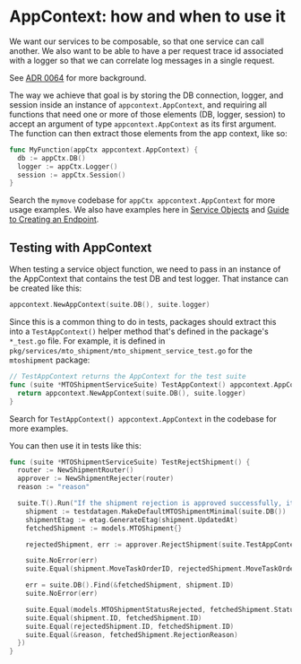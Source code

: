 # AppContext: how and when to use it

We want our services to be composable, so that one service can call
another. We also want to be able to have a per request trace id
associated with a logger so that we can correlate log messages in a
single request.

See [ADR 0064](https://github.com/transcom/mymove/blob/master/docs/adr/0064-use-stateless-services-with-context.md) for more background.

The way we achieve that goal is by storing the DB connection, logger, and
session inside an instance of `appcontext.AppContext`, and requiring all
functions that need one or more of those elements (DB, logger, session) to accept an argument of type `appcontext.AppContext` as its first argument. The function can then extract those elements from the app context, like so:

```go
func MyFunction(appCtx appcontext.AppContext) {
  db := appCtx.DB()
  logger := appCtx.Logger()
  session := appCtx.Session()
}
```

Search the `mymove` codebase for `appCtx appcontext.AppContext` for more usage examples. We also have examples here in 
[Service Objects](/docs/backend/guides/service-objects/validation)
and [Guide to Creating an Endpoint](/docs/api/guides/guide-to-creating-an-endpoint#steps-to-creating-a-new-handler).

## Testing with AppContext

When testing a service object function, we need to pass in an instance of the AppContext that contains the test DB and test logger. That instance can be created like this:

```go
appcontext.NewAppContext(suite.DB(), suite.logger)
```

Since this is a common thing to do in tests, packages should extract this into a `TestAppContext()` helper method that's defined in the package's `*_test.go` file. For example, it is defined in `pkg/services/mto_shipment/mto_shipment_service_test.go` for the `mtoshipment` package:

```go
// TestAppContext returns the AppContext for the test suite
func (suite *MTOShipmentServiceSuite) TestAppContext() appcontext.AppContext {
  return appcontext.NewAppContext(suite.DB(), suite.logger)
}
```

Search for `TestAppContext() appcontext.AppContext` in the codebase for more examples.

You can then use it in tests like this:

```go
func (suite *MTOShipmentServiceSuite) TestRejectShipment() {
  router := NewShipmentRouter()
  approver := NewShipmentRejecter(router)
  reason := "reason"

  suite.T().Run("If the shipment rejection is approved successfully, it should update the shipment status in the DB", func(t *testing.T) {
    shipment := testdatagen.MakeDefaultMTOShipmentMinimal(suite.DB())
    shipmentEtag := etag.GenerateEtag(shipment.UpdatedAt)
    fetchedShipment := models.MTOShipment{}

    rejectedShipment, err := approver.RejectShipment(suite.TestAppContext(), shipment.ID, shipmentEtag, &reason)

    suite.NoError(err)
    suite.Equal(shipment.MoveTaskOrderID, rejectedShipment.MoveTaskOrderID)

    err = suite.DB().Find(&fetchedShipment, shipment.ID)
    suite.NoError(err)

    suite.Equal(models.MTOShipmentStatusRejected, fetchedShipment.Status)
    suite.Equal(shipment.ID, fetchedShipment.ID)
    suite.Equal(rejectedShipment.ID, fetchedShipment.ID)
    suite.Equal(&reason, fetchedShipment.RejectionReason)
  })
}
```
